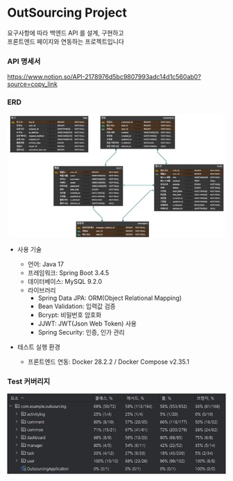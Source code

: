 # OutSourcing Project  
요구사항에 따라 백엔드 API 를 설계, 구현하고  
프론트엔드 페이지와 연동하는 프로젝트입니다

### API 명세서
https://www.notion.so/API-2178976d5bc9807993adc14d1c560ab0?source=copy_link

### ERD
![아웃소싱 ERD.png](image/%EC%95%84%EC%9B%83%EC%86%8C%EC%8B%B1%20ERD.png)

- 사용 기술
    - 언어: Java 17
    - 프레임워크: Spring Boot 3.4.5
    - 데이터베이스: MySQL 9.2.0
    - 라이브러리
        - Spring Data JPA: ORM(Object Relational Mapping)
        - Bean Validation: 입력값 검증
        - Bcrypt: 비밀번호 암호화
        - JJWT: JWT(Json Web Token) 사용
        - Spring Security: 인증, 인가 관리


- 테스트 실행 환경
  - 프론트엔드 연동: Docker 28.2.2 / Docker Compose v2.35.1

### Test 커버리지
![Test Coverage.png](image/Test%20Coverage.png)